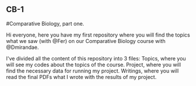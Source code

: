 ## CB-1
#Comparative Biology, part one.

Hi everyone, here you have my first repository where you will find the topics what we saw (with @Fer) on our Comparative Biology course with @Dmirandae.

I've divided all the content of this repository into 3 files:
Topics, where you will see my codes about the topics of the course.
Project, where you will find the necessary data for running my project.
Writings, where you will read the final PDFs what I wrote with the results of my project.
